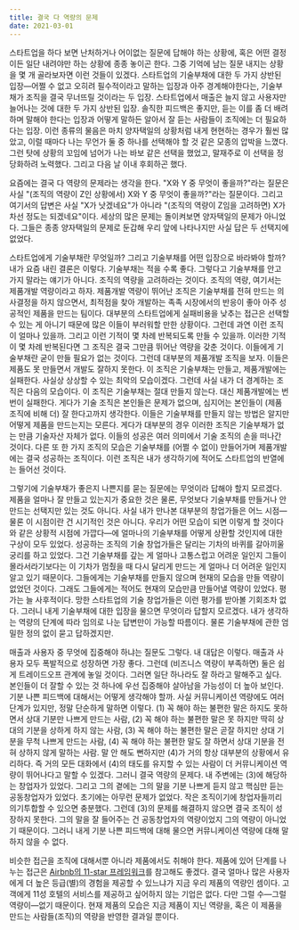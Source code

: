 ```yaml
---
title: 결국 다 역량의 문제
date: 2021-03-01
---
```


스타트업을 하다 보면 난처하거나 어이없는 질문에 답해야 하는 상황에, 혹은 어떤 결정이든 일단 내려야만 하는 상황에 종종 놓이곤 한다. 그중 기억에 남는 질문 내지는 상황을 몇 개 골라보자면 이런 것들이 있겠다. 스타트업의 기술부채에 대한 두 가지 상반된 입장—어쩔 수 없고 오히려 필수적이라고 말하는 입장과 아주 경계해야한다는, 기술부채가 조직을 결국 무너뜨릴 것이라는 두 입장. 스타트업에서 매출은 늘지 않고 사용자만 늘어나는 것에 대한 두 가지 상반된 입장. 솔직한 피드백은 좋지만, 듣는 이를 좀 더 배려하며 말해야 한다는 입장과 어떻게 말하든 알아서 잘 듣는 사람들이 조직에는 더 필요하다는 입장. 이런 종류의 물음은 마치 양자택일의 상황처럼 내게 현현하는 경우가 훨씬 많았고, 이럴 때마다 나는 무언가 둘 중 하나를 선택해야 할 것 같은 모종의 압박을 느꼈다. 그런 탓에 상황의 꼬임에 넘어가 나는 바보 같은 선택을 했었고, 말재주로 이 선택을 정당화하려 노력했다. 그리고 다음 날 이내 후회하곤 했다.

요즘에는 결국 다 역량의 문제라는 생각을 한다. "X와 Y 중 무엇이 좋을까?"라는 질문은 사실 "(조직의 역량이 Z인 상황에서) X와 Y 중 무엇이 좋을까?"라는 질문이다. 그리고 여기서의 답변은 사실 "X가 낫겠네요"가 아니라 "(조직의 역량이 Z임을 고려하면) X가 차선 정도는 되겠네요"이다. 세상의 많은 문제는 돌이켜보면 양자택일의 문제가 아니었다. 그들은 종종 양자택일의 문제로 둔갑해 우리 앞에 나타나지만 사실 답은 두 선택지에 없었다.

스타트업에게 기술부채란 무엇일까? 그리고 기술부채를 어떤 입장으로 바라봐야 할까? 내가 요즘 내린 결론은 이렇다. 기술부채는 적을 수록 좋다. 그렇다고 기술부채를 안고 가지 말라는 얘기가 아니다. 조직의 역량을 고려하라는 것이다. 조직의 역량, 여기서는 제품개발 역량이라고 하자. 제품개발 역량이 뛰어난 조직은 기술부채를 전혀 만드는 의사결정을 하지 않으면서, 최적점을 찾아 개발하는 족족 시장에서의 반응이 좋아 아주 성공적인 제품을 만드는 팀이다. 대부분의 스타트업에게 실패비용을 낮추는 접근은 선택할 수 있는 게 아니기 때문에 많은 이들이 부러워할 만한 상황이다. 그런데 과연 이런 조직이 얼마나 있을까. 그리고 이런 기적이 몇 차례 반복되도록 만들 수 있을까. 이러한 기적이 몇 차례 반복된다면 그 조직은 결국 그만큼 뛰어난 역량을 갖춘 것이다. 이들에게 기술부채란 굳이 만들 필요가 없는 것이다. 그런데 대부분의 제품개발 조직을 보자. 이들은 제품도 못 만들면서 개발도 잘하지 못한다. 이 조직은 기술부채는 만들고, 제품개발에는 실패한다. 사실상 상상할 수 있는 최악의 모습이겠다. 그런데 사실 내가 더 경계하는 조직은 다음의 모습이다. 이 조직은 기술부채는 절대 만들지 않는다. 대신 제품개발에는 번번이 실패한다. 게다가 기술 조직은 본인들은 문제가 없으며, 심지어는 본인들이 (제품 조직에 비해 더) 잘 한다고까지 생각한다. 이들은 기술부채를 만들지 않는 방법은 알지만 어떻게 제품을 만드는지는 모른다. 게다가 대부분의 경우 이러한 조직은 기술부채가 없는 만큼 기술자산 자체가 없다. 이들의 성공은 여러 의미에서 기술 조직의 손을 떠나간 것이다. 다른 또 한 가지 조직의 모습은 기술부채를 (어쩔 수 없이) 만들어가며 제품개발에는 결국 성공하는 조직이다. 이런 조직은 내가 생각하기에 적어도 스타트업의 반열에는 들어선 것이다.

그렇기에 기술부채가 좋은지 나쁜지를 묻는 질문에는 무엇이라 답해야 할지 모르겠다. 제품을 얼마나 잘 만들고 있는지가 중요한 것은 물론, 무엇보다 기술부채를 만들거나 안 만드는 선택지만 있는 것도 아니다. 사실 내가 만나본 대부분의 창업가들은 어느 시점—물론 이 시점이란 건 시기적인 것은 아니다. 우리가 어떤 모습이 되면 이렇게 할 것이다와 같은 상황적 시점에 가깝다—에 얼마나의 기술부채를 어떻게 상환할 것인지에 대한 구상이 모두 있었다. 성공하는 조직의 기술 창업가들은 달리는 기차의 바퀴를 갈아끼울 궁리를 하고 있었다. 그건 기술부채를 갚는 게 얼마나 고통스럽고 어려운 일인지 그들이 몰라서라기보다는 이 기차가 멈췄을 때 다시 달리게 만드는 게 얼마나 더 어려운 일인지 알고 있기 때문이다. 그들에게는 기술부채를 만들지 않으며 현재의 모습을 만들 역량이 없었던 것이다. 그래도 그들에게는 적어도 현재의 모습만큼 만들어낼 역량이 있었다. 평가는 늘 사후적이다. 망한 스타트업의 기술 창업가들은 이런 평가를 받아볼 기회조차 없다. 그러니 내게 기술부채에 대한 입장을 물으면 무엇이라 답할지 모르겠다. 내가 생각하는 역량의 단계에 따라 임의로 나눈 답변만이 가능할 따름이다. 물론 기술부채에 관한 엄밀한 정의 없이 묻고 답하겠지만.

매출과 사용자 중 무엇에 집중해야 하냐는 질문도 그렇다. 내 대답은 이렇다. 매출과 사용자 모두 폭발적으로 성장하면 가장 좋다. 그런데 (비즈니스 역량이 부족하면) 둘은 쉽게 트레이드오프 관계에 놓일 것이다. 그러면 일단 하나라도 잘 하라고 말해주고 싶다. 본인들이 더 잘할 수 있는 것 하나에 우선 집중해야 살아남을 가능성이 더 높아 보인다. 기분 나쁜 피드백에 대해서는 어떻게 생각해야 할까. 사실 커뮤니케이션 역량에도 여러 단계가 있지만, 정말 단순하게 말하면 이렇다. (1) 꼭 해야 하는 불편한 말은 하지도 못하면서 상대 기분만 나쁘게 만드는 사람, (2) 꼭 해야 하는 불편한 말은 못 하지만 딱히 상대의 기분을 상하게 하지 않는 사람, (3) 꼭 해야 하는 불편한 말은 곧잘 하지만 상대 기분을 무척 나쁘게 만드는 사람, (4) 꼭 해야 하는 불편한 말도 잘 하면서 상대 기분을 전혀 상하지 않게 말하는 사람. 말 안 해도 뻔하지만 (4)가 거의 항상 대부분의 상황에서 유리하다. 즉 거의 모든 대화에서 (4)의 태도를 유지할 수 있는 사람이 더 커뮤니케이션 역량이 뛰어나다고 말할 수 있겠다. 그러니 결국 역량의 문제다. 내 주변에는 (3)에 해당하는 창업자가 있었다. 그리고 그의 곁에는 그의 말을 기분 나쁘게 듣지 않고 핵심만 듣는 공동창업자가 있었다. 초기에는 아무런 문제가 없었다. 작은 조직이기에 창업자들끼리 의기투합할 수 있으면 충분했다. 그런데 (3)의 문제를 해결하지 않으면 결국 조직이 성장하지 못한다. 그의 말을 잘 들어주는 건 공동창업자의 역량이었지 그의 역량이 아니었기 때문이다. 그러니 내게 기분 나쁜 피드백에 대해 물으면 커뮤니케이션 역량에 대해 말하지 않을 수 없다.

비슷한 접근을 조직에 대해서뿐 아니라 제품에서도 취해야 한다.
제품에 있어 단계를 나누는 접근은 [Airbnb의 11-star 프레임워크](https://reid.medium.com/how-to-scale-a-magical-experience-4-lessons-from-airbnbs-brian-chesky-eca0a182f3e3)를 참고해도 좋겠다.
결국 얼마나 많은 사용자에게 더 높은 등급(별)의 경험을 제공할 수 있느냐가 지금 우리 제품의 역량인 셈이다.
고객에게 11성 호텔의 서비스를 제공하고 싶어하지 않는 기업은 없다.
다만 그럴 수—그럴 역량이—없기 때문이다.
현재 제품의 모습은 지금 제품이 지닌 역량을, 혹은 이 제품을 만드는 사람들(조직)의 역량을 반영한 결과일 뿐이다.
